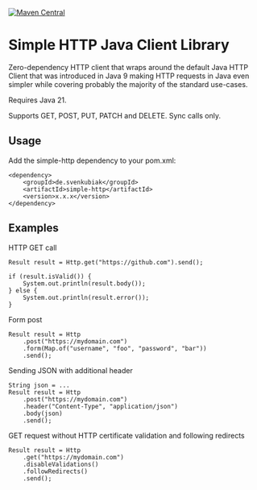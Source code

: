 [![Maven Central](https://maven-badges.herokuapp.com/maven-central/de.svenkubiak/simple-http/badge.svg)](https://mvnrepository.com/artifact/de.svenkubiak/simple-http)

Simple HTTP Java Client Library
================

Zero-dependency HTTP client that wraps around the default Java HTTP Client that was introduced in Java 9 making HTTP requests in Java even simpler while covering probably the majority of the standard use-cases.


Requires Java 21.


Supports GET, POST, PUT, PATCH and DELETE. Sync calls only.

Usage
------------------

Add the simple-http dependency to your pom.xml:

```
<dependency>
    <groupId>de.svenkubiak</groupId>
    <artifactId>simple-http</artifactId>
    <version>x.x.x</version>
</dependency>
```

Examples
------------------

HTTP GET call

```
Result result = Http.get("https://github.com").send();

if (result.isValid()) {
    System.out.println(result.body());
} else {
    System.out.println(result.error());
}
```

Form post

```
Result result = Http
    .post("https://mydomain.com")
    .form(Map.of("username", "foo", "password", "bar"))
    .send();
```

Sending JSON with additional header

```
String json = ...
Result result = Http
    .post("https://mydomain.com")
    .header("Content-Type", "application/json")
    .body(json)
    .send();
```

GET request without HTTP certificate validation and following redirects

```
Result result = Http
    .get("https://mydomain.com")
    .disableValidations()
    .followRedirects()
    .send();
```